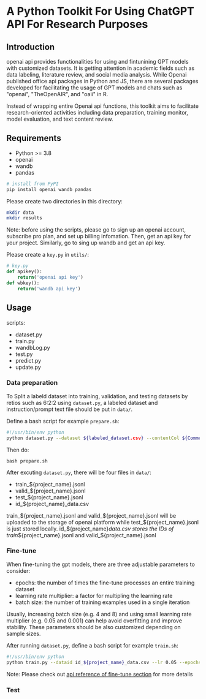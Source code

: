 # A Python Toolkit For Using ChatGPT API For Research Purposes

## Introduction
openai api provides functionalities for using and fintunining GPT models with customized datasets. It is getting attention in academic fields such as data labeling, literature review, and social media analysis. While Openai published office api packages in Python and JS, there are several packages developed for facilitating the usage of GPT models and chats such as "openai", "TheOpenAIR", and "oaii" in R. 

Instead of wrapping entire Openai api functions, this toolkit aims to facilitate research-oriented activities including data preparation, training monitor, model evaluation, and text content review.  

## Requirements
- Python >= 3.8
- openai
- wandb
- pandas

```sh
# install from PyPI
pip install openai wandb pandas
```

Please create two directories in this directory: 
```sh
mkdir data
mkdir results
```

Note: before using the scripts, please go to sign up an openai account, subscribe pro plan, and set up billing infomation. Then, get an api key for your project. Similarly, go to sing up wandb and get an api key.

Please create a `key.py` in `utils/`:

```python
# key.py
def apikey(): 
    return('openai api key')
def wbkey():
    return('wandb api key')
```

## Usage
scripts:
- dataset.py
- train.py
- wandbLog.py
- test.py
- predict.py
- update.py

### Data preparation
To Split a labeld dataset into training, validation, and testing datasets by retios such as 6:2:2 using `dataset.py`, a labeled dataset and instruction/prompt text file should be put in `data/`.

Define a bash script for example `prepare.sh`:
```sh
#!/usr/bin/env python
python dataset.py --dataset ${labeled_dataset.csv} --contentCol ${Comment} --labelCol ${Category} --instruction1 ${instruction.txt} --projName ${project_name} --train 0.6 --valid 0.2
```

Then do:
```
bash prepare.sh
```

After excuting `dataset.py`, there will be four files in `data/`:
- train_${project_name}.jsonl
- valid_${project_name}.jsonl
- test_${project_name}.jsonl
- id_${project_name}_data.csv

train_${project_name}.jsonl and valid_${project_name}.jsonl will be uploaded to the storage of openai platform while test_${project_name}.jsonl is just stored locally. id_${project_name}_data.csv stores the IDs of train_${project_name}.jsonl and valid_${project_name}.jsonl

### Fine-tune
When fine-tuning the gpt models, there are three adjustable parameters to consider:
- epochs: the number of times the fine-tune processes an entire training dataset
- learning rate multiplier: a factor for multipling the learning rate
- batch size: the number of training examples used in a single iteration

Usually, increasing batch size (e.g. 4 and 8) and using small learning rate multiplier (e.g. 0.05 and 0.001) can help avoid overfitting and improve stability. These parameters should be also customized depending on sample sizes.

After running `dataset.py`, define a bash script for example `train.sh`:
```sh
#!/usr/bin/env python
python train.py --dataid id_${project_name}_data.csv --lr 0.05 --epochs 4  --bs 12 --suffix ${project_name or whatever_you_like}
```

Note: Please check out [api reference of fine-tune section](https://platform.openai.com/docs/api-reference/fine-tuning) for more details

### Test

